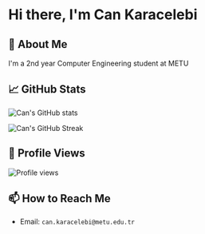 
# Hi there, I'm Can Karacelebi

## 🚀 About Me
I'm a 2nd year Computer Engineering student at METU


## 📈 GitHub Stats

![Can's GitHub stats](https://github-readme-stats.vercel.app/api?username=cankaracelebi&show_icons=true&theme=radical)

![Can's GitHub Streak](https://github-readme-streak-stats.herokuapp.com/?user=cankaracelebi&theme=dark)

## 👀 Profile Views

![Profile views](https://gpvc.arturio.dev/cankaracelebi)

## 📫 How to Reach Me

- Email: `can.karacelebi@metu.edu.tr`
